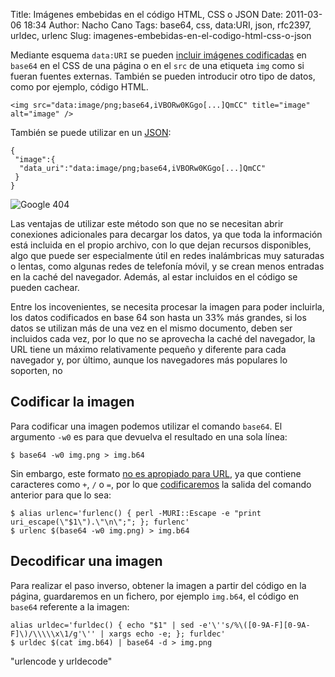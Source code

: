 Title: Imágenes embebidas en el código HTML, CSS o JSON
Date: 2011-03-06 18:34
Author: Nacho Cano
Tags: base64, css, data:URI, json, rfc2397, urldec, urlenc
Slug: imagenes-embebidas-en-el-codigo-html-css-o-json

Mediante esquema `data:URI` se pueden [incluir imágenes codificadas][]
en `base64` en el CSS de una página o en el `src` de una etiqueta `img`
como si fueran fuentes externas. También se pueden introducir otro tipo
de datos, como por ejemplo, código HTML.


    <img src="data:image/png;base64,iVBORw0KGgo[...]QmCC" title="image" alt="image" />

También se puede utilizar en un [JSON][]:

    {
     "image":{
      "data_uri":"data:image/png;base64,iVBORw0KGgo[...]QmCC"
     }
    }

![Google 404]({static}/images/google-404-300x112.png)

Las ventajas de utilizar este método son que no se necesitan abrir
conexiones adicionales para decargar los datos, ya que toda la
información está incluida en el propio archivo, con lo que dejan
recursos disponibles, algo que puede ser especialmente útil en redes
inalámbricas muy saturadas o lentas, como algunas redes de telefonía
móvil, y se crean menos entradas en la caché del navegador. Además, al
estar incluidos en el código se pueden cachear.

Entre los incovenientes, se necesita procesar la imagen para poder
incluirla, los datos codificados en base 64 son hasta un 33% más
grandes, si los datos se utilizan más de una vez en el mismo documento,
deben ser incluidos cada vez, por lo que no se aprovecha la caché del
navegador, la URL tiene un máximo relativamente pequeño y diferente para
cada navegador y, por último, aunque los navegadores más populares lo
soporten, no

Codificar la imagen
-------------------

Para codificar una imagen podemos utilizar el comando `base64`. El
argumento `-w0` es para que devuelva el resultado en una sola línea:

    $ base64 -w0 img.png > img.b64

Sin embargo, este formato [no es apropiado para URL][], ya que contiene
caracteres como `+`, `/` o `=`, por lo que [codificaremos][] la salida
del comando anterior para que lo sea:

    $ alias urlenc='furlenc() { perl -MURI::Escape -e "print uri_escape(\"$1\").\"\n\";"; }; furlenc'
    $ urlenc $(base64 -w0 img.png) > img.b64

Decodificar una imagen
----------------------

Para realizar el paso inverso, obtener la imagen a partir del código en
la página, guardaremos en un fichero, por ejemplo `img.b64`, el código
en `base64` referente a la imagen:

    alias urldec='furldec() { echo "$1" | sed -e'\''s/%\([0-9A-F][0-9A-F]\)/\\\\\x\1/g'\'' | xargs echo -e; }; furldec'
    $ urldec $(cat img.b64) | base64 -d > img.png

  [incluir imágenes codificadas]: http://mark.koli.ch/2009/07/howto-include-binary-image-data-in-cascading-style-sheets-css.html
    "incluir imágenes codificadas"
  [JSON]: http://mark.koli.ch/2011/01/more-fun-with-rfc-2397----the-data-url-scheme.html
    "JSON"
  [no es apropiado para URL]: http://es.wikipedia.org/wiki/Base64#Aplicaciones_en_URL
    "no es apropiado para URL"
  [codificaremos]: {filename}/dev/urlencode-y-urldecode.md
    "codificaremos"
    "urlencode y urldecode"
